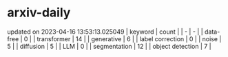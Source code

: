 # arxiv-daily
updated on 2023-04-16 13:53:13.025049
| keyword | count |
| - | - |
| data-free | 0 |
| transformer | 14 |
| generative | 6 |
| label correction | 0 |
| noise | 5 |
| diffusion | 5 |
| LLM | 0 |
| segmentation | 12 |
| object detection | 7 |
